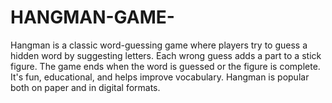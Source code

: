 # HANGMAN-GAME-
Hangman is a classic word-guessing game where players try to guess a hidden word by suggesting letters. Each wrong guess adds a part to a stick figure. The game ends when the word is guessed or the figure is complete. It's fun, educational, and helps improve vocabulary. Hangman is popular both on paper and in digital formats.
